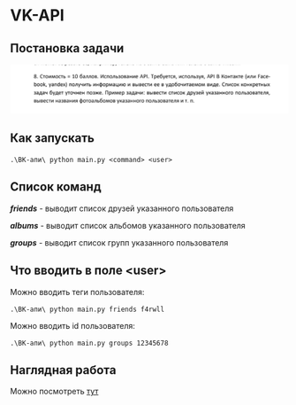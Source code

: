 # VK-API

## Постановка задачи

![img.png](img.png)

## Как запускать
```
.\ВК-апи\ python main.py <command> <user>
```

## Список команд

***friends*** - выводит список друзей указанного пользователя  
  
***albums*** - выводит список альбомов указанного пользователя

***groups*** - выводит список групп указанного пользователя

## Что вводить в поле \<user>

Можно вводить теги пользователя:
```
.\ВК-апи\ python main.py friends f4rwll
```

Можно вводить id пользователя:
```
.\ВК-апи\ python main.py groups 12345678
```

## Наглядная работа

Можно посмотреть [тут](https://drive.google.com/file/d/1hXxrAW9toVJgKPFTS-84opGWy-eWX4ik/view?usp=sharing)